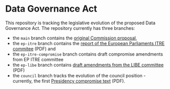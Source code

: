 # Data Governance Act 

This repository is tracking the legislative evolution of the proposed Data Governance Act. 
The repository currently has three branches:
* the ```main``` branch contains the [original Commission proposal](https://eur-lex.europa.eu/legal-content/EN/TXT/?uri=CELEX%3A52020PC0767), 
* the ```ep-itre``` branch  contains the [report of the European Parliaments ITRE commitee](https://www.europarl.europa.eu/doceo/document/ITRE-PR-691139_EN.pdf) (PDF) and 
* the ```ep-itre-compromise``` branch contains draft compromise amendments from EP ITRE committee 
* the ```ep-libe``` branch contains [draft amendments from the LIBE committee](https://www.europarl.europa.eu/doceo/document/LIBE-PA-692728_EN.pdf) (PDF)
* the ```council``` branch tracks the evolution of the council position - currently, the first [Presidency compromise text](https://data.consilium.europa.eu/doc/document/ST-6297-2021-INIT/en/pdf) (PDF). 
